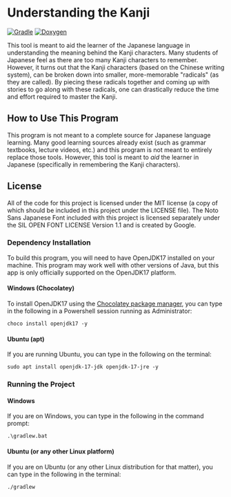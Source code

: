 # Understanding the Kanji

[![Gradle](https://github.com/samuelcmace/understanding-the-kanji/actions/workflows/gradle.yml/badge.svg)](https://github.com/samuelcmace/understanding-the-kanji/actions/workflows/gradle.yml)
[![Doxygen](https://github.com/samuelcmace/understanding-the-kanji/actions/workflows/doxygen.yml/badge.svg?branch=main)](https://github.com/samuelcmace/understanding-the-kanji/actions/workflows/doxygen.yml)

This tool is meant to aid the learner of the Japanese language in understanding the meaning behind the Kanji characters. Many students of Japanese feel as there are too many Kanji characters to remember. However, it turns out that the Kanji characters (based on the Chinese writing system), can be broken down into smaller, more-memorable "radicals" (as they are called). By piecing these radicals together and coming up with stories to go along with these radicals, one can drastically reduce the time and effort required to master the Kanji.

## How to Use This Program
This program is not meant to a complete source for Japanese language learning. Many good learning sources already exist (such as grammar textbooks, lecture videos, etc.) and this program is not meant to entirely replace those tools. However, this tool is meant to _aid_ the learner in Japanese (specifically in remembering the Kanji characters).

## License
All of the code for this project is licensed under the MIT license (a copy of which should be included in this project under the LICENSE file). The Noto Sans Japanese Font included with this project is licensed separately under the SIL OPEN FONT LICENSE Version 1.1 and is created by Google.

### Dependency Installation
To build this program, you will need to have OpenJDK17 installed on your machine. This program may work well with other versions of Java, but this app is only officially supported on the OpenJDK17 platform.

#### Windows (Chocolatey)
To install OpenJDK17 using the [Chocolatey package manager](https://chocolatey.org/), you can type in the following in a Powershell session running as Administrator:
```
choco install openjdk17 -y
```

#### Ubuntu (apt)
If you are running Ubuntu, you can type in the following on the terminal:
```
sudo apt install openjdk-17-jdk openjdk-17-jre -y
```

### Running the Project

#### Windows
If you are on Windows, you can type in the following in the command prompt:
```
.\gradlew.bat
```

#### Ubuntu (or any other Linux platform)
If you are on Ubuntu (or any other Linux distribution for that matter), you can type in the following in the terminal:
```
./gradlew
```